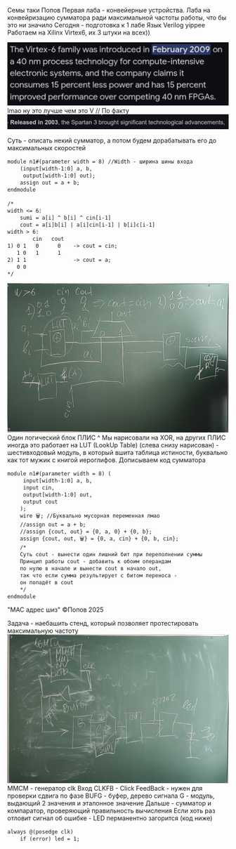 Семы таки Попов
Первая лаба - конвейерные устройства. Лаба на конвейризацию сумматора ради максимальной частоты работы, что бы это ни значило
Сегодня - подготовка к 1 лабе
Язык Verilog yippee
Работаем на Xilinx Virtex6, их 3 штуки на всех))

![Pasted image 20250220084449.png](%D0%9F%D0%B8%D0%BA%D1%87%D0%B8/%D0%A1%D0%B5%D0%BC%D0%B8%D0%BD%D0%B0%D1%80%D1%8B/Pasted%20image%2020250220084449.png)
lmao
ну это лучше чем это   V                 // По факту
![Pasted image 20250220085702.png](%D0%9F%D0%B8%D0%BA%D1%87%D0%B8/%D0%A1%D0%B5%D0%BC%D0%B8%D0%BD%D0%B0%D1%80%D1%8B/Pasted%20image%2020250220085702.png)

Суть - описать некий сумматор, а потом будем дорабатывать его до максимальных скоростей

````
module n1#(parameter width = 8) //Width - ширина шины входа
	(input[width-1:0] a, b,
	 output[width-1:0] out);
	assign out = a + b;
endmodule

/*
width <= 6:
	sumi = a[i] ^ b[i] ^ cin[i-1]
	cout = a[i]b[i] | a[i]cin[i-1] | b[i]c[i-1]
width > 6:
	    cin   cout
1) 0 1   0      0    -> cout = cin;
   1 0   1      1
2) 1 1               -> cout = a;
   0 0
*/
````

![IMG_20250220_092412.jpg](%D0%9F%D0%B8%D0%BA%D1%87%D0%B8/%D0%A1%D0%B5%D0%BC%D0%B8%D0%BD%D0%B0%D1%80%D1%8B/IMG_20250220_092412.jpg)
Один логический блок ПЛИС ^
Мы нарисовали на XOR, на других ПЛИС иногда это работает на LUT (LookUp Table) (слева снизу нарисован) - шестивходовый модуль, в который вшита таблица истиности, буквально как тот мужик с книгой иероглифов.
Дописываем код сумматора

````
module n1#(parameter width = 8) (
	 input[width-1:0] a, b,
	 input cin,
	 output[width-1:0] out,
	 output cout
	);
	wire 🗑️; //Буквально мусорная переменная лмао
	//assign out = a + b;
	//assign {cout, out} = {0, a, 0} + {0, b}; 
	assign {cout, out, 🗑️} = {0, a, cin} + {0, b, cin}; 
	/*
	Суть cout - вынести один лишний бит при переполнении суммы
	Принцип работы cout - добавить к обоим операндам 
	по нулю в начале и вынести cout в начало out, 
	так что если сумма результирует с битом переноса - 
	он попадёт в cout
	*/
endmodule
````

"MAC адрес шиз"
©️Попов 2025

Задача - наебашить стенд, который позволяет протестировать максимальную частоту
![IMG_20250220_100049.jpg](%D0%9F%D0%B8%D0%BA%D1%87%D0%B8/%D0%A1%D0%B5%D0%BC%D0%B8%D0%BD%D0%B0%D1%80%D1%8B/IMG_20250220_100049.jpg)
MMCM - генератор clk
Вход CLKFB - Click FeedBack - нужен для проверки сдвига по фазе
BUFG - буфер, дерево сигнала
G - модуль, выдающий 2 значения и эталонное значение
Дальше - сумматор и компаратор, проверяющий правильность вычисления
Если хоть раз отловит сигнал об ошибке - LED перманентно загорится (код ниже)

````
always @(posedge clk)
	if (error) led = 1;
````
